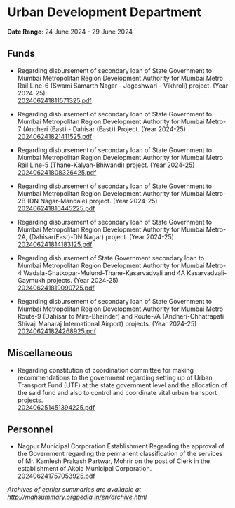 # Urban Development Department

**Date Range**: 24 June 2024 - 29 June 2024


## Funds
- Regarding disbursement of secondary loan of State Government to Mumbai Metropolitan Region Development Authority for Mumbai Metro Rail Line-6 (Swami Samarth Nagar - Jogeshwari - Vikhroli) project. (Year 2024-25)\
  [202406241811571325.pdf](https://gr.maharashtra.gov.in/Site/Upload/Government%20Resolutions/English/202406241811571325.pdf)

- Regarding disbursement of secondary loan of State Government to Mumbai Metropolitan Region Development Authority for Mumbai Metro-7 (Andheri (East) - Dahisar (East)) Project. (Year 2024-25)\
  [202406241821411525.pdf](https://gr.maharashtra.gov.in/Site/Upload/Government%20Resolutions/English/202406241821411525.pdf)

- Regarding disbursement of secondary loan of State Government to Mumbai Metropolitan Region Development Authority for Mumbai Metro Rail Line-5 (Thane-Kalyan-Bhiwandi) project. (Year 2024-25)\
  [202406241808326425.pdf](https://gr.maharashtra.gov.in/Site/Upload/Government%20Resolutions/English/202406241808326425.pdf)

- Regarding disbursement of secondary loan of State Government to Mumbai Metropolitan Region Development Authority for Mumbai Metro-2B (DN Nagar-Mandale) project. (Year 2024-25)\
  [202406241816445225.pdf](https://gr.maharashtra.gov.in/Site/Upload/Government%20Resolutions/English/202406241816445225.pdf)

- Regarding disbursement of secondary loan of State Government to Mumbai Metropolitan Region Development Authority for Mumbai Metro-2A, (Dahisar(East)-DN Nagar) project. (Year 2024-25)\
  [202406241814183125.pdf](https://gr.maharashtra.gov.in/Site/Upload/Government%20Resolutions/English/202406241814183125.pdf)

- Regarding disbursement of State Government secondary loan to Mumbai Metropolitan Region Development Authority for Mumbai Metro-4 Wadala-Ghatkopar-Mulund-Thane-Kasarvadvali and 4A Kasarvadvali-Gaymukh projects. (Year 2024-25)\
  [202406241819090725.pdf](https://gr.maharashtra.gov.in/Site/Upload/Government%20Resolutions/English/202406241819090725.pdf)

- Regarding disbursement of secondary loan of State Government to Mumbai Metropolitan Region Development Authority for Mumbai Metro Route-9 (Dahisar to Mira-Bhainder) and Route-7A (Andheri-Chhatrapati Shivaji Maharaj International Airport) projects. (Year 2024-25)\
  [202406241824268925.pdf](https://gr.maharashtra.gov.in/Site/Upload/Government%20Resolutions/English/202406241824268925.pdf)

## Miscellaneous
- Regarding constitution of coordination committee for making recommendations to the government regarding setting up of Urban Transport Fund (UTF) at the state government level and the allocation of the said fund and also to control and coordinate vital urban transport projects.\
  [202406251451394225.pdf](https://gr.maharashtra.gov.in/Site/Upload/Government%20Resolutions/English/202406251451394225...pdf)

## Personnel
- Nagpur Municipal Corporation Establishment Regarding the approval of the Government regarding the permanent classification of the services of Mr.  Kamlesh Prakash Partwar, Mohrir on the post of Clerk in the establishment of Akola Municipal Corporation.\
  [202406241757053925.pdf](https://gr.maharashtra.gov.in/Site/Upload/Government%20Resolutions/English/202406241757053925.pdf)


*Archives of earlier summaries are available at http://mahsummary.orgpedia.in/en/archive.html*
